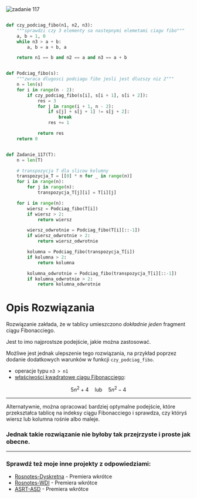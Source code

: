 <picture>
  <source srcset="../../srt/zbior_zadan/117.png" media="(prefers-color-scheme: light)">
  <source srcset="../../srt/zbior_zadan/black_117.png" media="(prefers-color-scheme: dark)">
  <img src="../../srt/zbior_zadan/black_117.png" alt="zadanie 117">
</picture>

```python

def czy_podciag_fibo(n1, n2, n3):
    """sprawdzi czy 3 elementy sa nastepnymi elemetami ciagu fibo"""
    a, b = 1, 0
    while n3 > a + b:
        a, b = a + b, a

    return n1 == b and n2 == a and n3 == a + b


def Podciag_fibo(s):
    """zwraca dlugosci podciagu fibo jesli jest dluzszy niz 2"""
    n = len(s)
    for i in range(n - 2):
        if czy_podciag_fibo(s[i], s[i + 1], s[i + 2]):
            res = 3
            for j in range(i + 1, n - 2):
                if s[j] + s[j + 1] != s[j + 2]:
                    break
                res += 1

            return res
    return 0


def Zadanie_117(T):
    n = len(T)

    # transpozycja T dla slicow kolumny
    transpozycja_T = [[0] * n for _ in range(n)]
    for i in range(n):
        for j in range(n):
            transpozycja_T[j][i] = T[i][j]

    for i in range(n):
        wiersz = Podciag_fibo(T[i])
        if wiersz > 2:
            return wiersz

        wiersz_odwrotnie = Podciag_fibo(T[i][::-1])
        if wiersz_odwrotnie > 2:
            return wiersz_odwrotnie

        kolumna = Podciag_fibo(transpozycja_T[i])
        if kolumna > 2:
            return kolumna

        kolumna_odwrotnie = Podciag_fibo(transpozycja_T[i][::-1])
        if kolumna_odwrotnie > 2:
            return kolumna_odwrotnie
```
# Opis Rozwiązania

Rozwiązanie zakłada, że w tablicy umieszczono *dokładnie jeden* fragment ciągu Fibonacciego.

Jest to imo najprostsze podejście, jakie można zastosować.

Możliwe jest jednak ulepszenie tego rozwiązania, na przykład poprzez dodanie dodatkowych warunków w funkcji `czy_podciag_fibo`.
- operacje typu `n3 > n1`
- [właściwości kwadratowe ciągu Fibonacciego](https://stackoverflow.com/questions/2432669/test-if-a-number-is-a-fibonacci-number):
```math
5n^2 + 4 \quad \text{lub} \quad 5n^2 - 4
```


---

Alternatywnie, można opracować bardziej optymalne podejście, które przekształca tablicę na indeksy ciągu Fibonacciego i sprawdza, czy któryś wiersz lub kolumna rośnie albo maleje.

###  Jednak takie rozwiązanie nie byłoby tak przejrzyste i proste jak obecne.


---
### Sprawdź też moje inne projekty z odpowiedziami:
- [Rosnotes-Dyskretna](https://github.com/kamilGie/Rosnotes-Dyskretna) - Premiera wkrótce
- [Rosnotes-WDI](https://github.com/kamilGie/Rosnotes-WDI) - Premiera wkrótce
- [ASRT-ASD](https://github.com/kamilGie/Rosnotes-Dyskretna) - Premiera wkrótce
